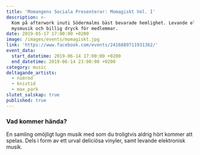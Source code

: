 ```yaml
---
title: 'Momangens Sociala Presenterar: Momagiskt Vol. I'
description: >-
  Kom på afterwork inuti Södermalms bäst bevarade hemlighet. Levande elektronisk
  mysmusik och billig dryck för medlemmar.
date: 2019-05-17 17:00:00 +0200
image: /images/events/momagiskt.jpg
link: 'https://www.facebook.com/events/2416889711931362/'
event_data:
  start_datetime: 2019-06-14 17:00:00 +0200
  end_datetime: 2019-06-14 23:00:00 +0200
category: music
deltagande_artists:
  - nimrod
  - knivtid
  - max_park
slutet_salskap: true
published: true
---
```


### Vad kommer h&auml;nda?

En samling om&ouml;jligt lugn musik med som du troligtvis aldrig h&ouml;rt kommer att spelas. Dels i form av ett urval delici&ouml;sa vinyler, samt levande elektronisk musik.